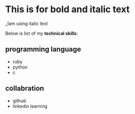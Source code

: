 # This is for bold and italic text 

_Iam using italic text

 Below is list of my **technical skills**:
 
## programming language 
- ruby 
- python 
- c 

## collabration 
- github 
- linkedin learning 

